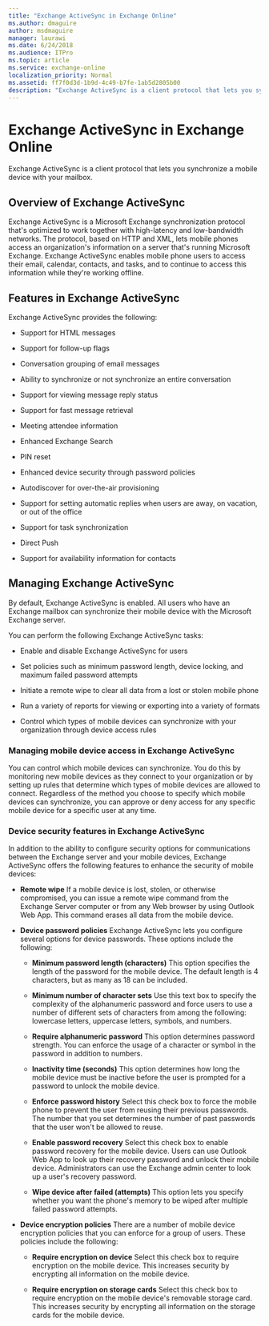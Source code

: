 ```yaml
---
title: "Exchange ActiveSync in Exchange Online"
ms.author: dmaguire
author: msdmaguire
manager: laurawi
ms.date: 6/24/2018
ms.audience: ITPro
ms.topic: article
ms.service: exchange-online
localization_priority: Normal
ms.assetid: ff7f0d3d-1b9d-4c49-b7fe-1ab5d2805b00
description: "Exchange ActiveSync is a client protocol that lets you synchronize a mobile device with your mailbox."
---
```


# Exchange ActiveSync in Exchange Online

Exchange ActiveSync is a client protocol that lets you synchronize a mobile device with your mailbox.
  
## Overview of Exchange ActiveSync
<a name="overview"> </a>

Exchange ActiveSync is a Microsoft Exchange synchronization protocol that's optimized to work together with high-latency and low-bandwidth networks. The protocol, based on HTTP and XML, lets mobile phones access an organization's information on a server that's running Microsoft Exchange. Exchange ActiveSync enables mobile phone users to access their email, calendar, contacts, and tasks, and to continue to access this information while they're working offline. 
  
## Features in Exchange ActiveSync
<a name="features"> </a>

Exchange ActiveSync provides the following:
  
- Support for HTML messages
    
- Support for follow-up flags
    
- Conversation grouping of email messages
    
- Ability to synchronize or not synchronize an entire conversation
    
- Support for viewing message reply status
    
- Support for fast message retrieval
    
- Meeting attendee information
    
- Enhanced Exchange Search
    
- PIN reset
    
- Enhanced device security through password policies
    
- Autodiscover for over-the-air provisioning
    
- Support for setting automatic replies when users are away, on vacation, or out of the office
    
- Support for task synchronization
    
- Direct Push
    
- Support for availability information for contacts
    
## Managing Exchange ActiveSync
<a name="managing"> </a>

By default, Exchange ActiveSync is enabled. All users who have an Exchange mailbox can synchronize their mobile device with the Microsoft Exchange server.
  
You can perform the following Exchange ActiveSync tasks:
  
- Enable and disable Exchange ActiveSync for users
    
- Set policies such as minimum password length, device locking, and maximum failed password attempts 
    
- Initiate a remote wipe to clear all data from a lost or stolen mobile phone 
    
- Run a variety of reports for viewing or exporting into a variety of formats
    
- Control which types of mobile devices can synchronize with your organization through device access rules
    
### Managing mobile device access in Exchange ActiveSync

You can control which mobile devices can synchronize. You do this by monitoring new mobile devices as they connect to your organization or by setting up rules that determine which types of mobile devices are allowed to connect. Regardless of the method you choose to specify which mobile devices can synchronize, you can approve or deny access for any specific mobile device for a specific user at any time.
  
### Device security features in Exchange ActiveSync

In addition to the ability to configure security options for communications between the Exchange server and your mobile devices, Exchange ActiveSync offers the following features to enhance the security of mobile devices:
  
- **Remote wipe** If a mobile device is lost, stolen, or otherwise compromised, you can issue a remote wipe command from the Exchange Server computer or from any Web browser by using Outlook Web App. This command erases all data from the mobile device. 
    
- **Device password policies** Exchange ActiveSync lets you configure several options for device passwords. These options include the following: 
    
  - **Minimum password length (characters)** This option specifies the length of the password for the mobile device. The default length is 4 characters, but as many as 18 can be included. 
    
  - **Minimum number of character sets** Use this text box to specify the complexity of the alphanumeric password and force users to use a number of different sets of characters from among the following: lowercase letters, uppercase letters, symbols, and numbers. 
    
  - **Require alphanumeric password** This option determines password strength. You can enforce the usage of a character or symbol in the password in addition to numbers. 
    
  - **Inactivity time (seconds)** This option determines how long the mobile device must be inactive before the user is prompted for a password to unlock the mobile device. 
    
  - **Enforce password history** Select this check box to force the mobile phone to prevent the user from reusing their previous passwords. The number that you set determines the number of past passwords that the user won't be allowed to reuse. 
    
  - **Enable password recovery** Select this check box to enable password recovery for the mobile device. Users can use Outlook Web App to look up their recovery password and unlock their mobile device. Administrators can use the Exchange admin center to look up a user's recovery password. 
    
  - **Wipe device after failed (attempts)** This option lets you specify whether you want the phone's memory to be wiped after multiple failed password attempts. 
    
- **Device encryption policies** There are a number of mobile device encryption policies that you can enforce for a group of users. These policies include the following: 
    
  - **Require encryption on device** Select this check box to require encryption on the mobile device. This increases security by encrypting all information on the mobile device. 
    
  - **Require encryption on storage cards** Select this check box to require encryption on the mobile device's removable storage card. This increases security by encrypting all information on the storage cards for the mobile device. 
    

